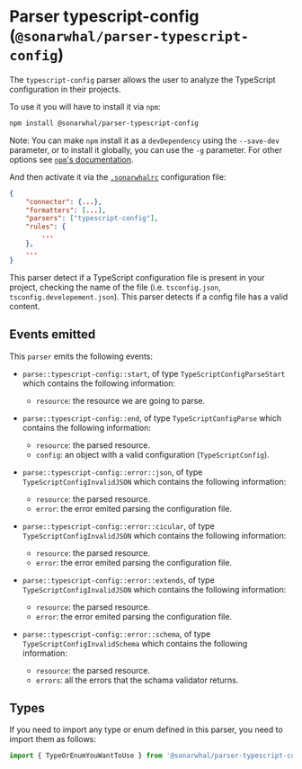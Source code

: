# Parser typescript-config (`@sonarwhal/parser-typescript-config`)

The `typescript-config` parser allows the user to analyze the
TypeScript configuration in their projects.

To use it you will have to install it via `npm`:

```bash
npm install @sonarwhal/parser-typescript-config
```

Note: You can make `npm` install it as a `devDependency` using the `--save-dev`
parameter, or to install it globally, you can use the `-g` parameter. For
other options see
[`npm`'s documentation](https://docs.npmjs.com/cli/install).

And then activate it via the [`.sonarwhalrc`][sonarwhalrc]
configuration file:

```json
{
    "connector": {...},
    "formatters": [...],
    "parsers": ["typescript-config"],
    "rules": {
        ...
    },
    ...
}
```

This parser detect if a TypeScript configuration file is present in your
project, checking the name of the file (i.e. `tsconfig.json`,
`tsconfig.developement.json`). This parser detects if a config file has a
valid content.

## Events emitted

This `parser` emits the following events:

* `parse::typescript-config::start`, of type `TypeScriptConfigParseStart`
  which contains the following information:

  * `resource`: the resource we are going to parse.

* `parse::typescript-config::end`, of type `TypeScriptConfigParse`
  which contains the following information:

  * `resource`: the parsed resource.
  * `config`: an object with a valid configuration (`TypeScriptConfig`).

* `parse::typescript-config::error::json`, of type `TypeScriptConfigInvalidJSON`
  which contains the following information:

  * `resource`: the parsed resource.
  * `error`: the error emited parsing the configuration file.

* `parse::typescript-config::error::cicular`, of type `TypeScriptConfigInvalidJSON`
  which contains the following information:

  * `resource`: the parsed resource.
  * `error`: the error emited parsing the configuration file.

* `parse::typescript-config::error::extends`, of type `TypeScriptConfigInvalidJSON`
  which contains the following information:

  * `resource`: the parsed resource.
  * `error`: the error emited parsing the configuration file.

* `parse::typescript-config::error::schema`, of type
  `TypeScriptConfigInvalidSchema` which contains the following information:

  * `resource`: the parsed resource.
  * `errors`: all the errors that the schama validator returns.

## Types

If you need to import any type or enum defined in this parser, you
need to import them as follows:

```ts
import { TypeOrEnumYouWantToUse } from '@sonarwhal/parser-typescript-config/dist/src/types';
```

<!-- Link labels: -->

[sonarwhalrc]: https://sonarwhal.com/docs/user-guide/further-configuration/sonarwhalrc-formats/
